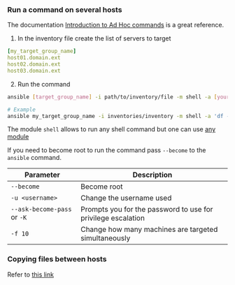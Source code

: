 [tags]: # '["bash", "ansible"]'
[title]: # 'Ansible tips'

### Run a command on several hosts

The documentation [Introduction to Ad Hoc commands](https://docs.ansible.com/ansible/latest/user_guide/intro_adhoc.html) is a great reference.

1. In the inventory file create the list of servers to target

```yml
[my_target_group_name]
host01.domain.ext
host02.domain.ext
host03.domain.ext
```

2. Run the command

```bash
ansible [target_group_name] -i path/to/inventory/file -m shell -a [your_command]

# Example
ansible my_target_group_name -i inventories/inventory -m shell -a 'df -h'
```

The module `shell` allows to run any shell command but one can use [any module](https://docs.ansible.com/ansible/latest/collections/index_module.html)

If you need to become root to run the command pass `--become` to the `ansible` command.

| Parameter                   | Description                                                  |
| --------------------------- | ------------------------------------------------------------ |
| `--become`                  | Become root                                                  |
| `-u <username>`             | Change the username used                                     |
| `--ask-become-pass` or `-K` | Prompts you for the password to use for privilege escalation |
| `-f 10`                     | Change how many machines are targeted simultaneously         |

### Copying files between hosts

Refer to [this link](https://www.middlewareinventory.com/blog/how-to-copy-files-between-remote-servers-ansible-fetch-sync/)
